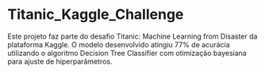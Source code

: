 # Titanic_Kaggle_Challenge

Este projeto faz parte do desafio Titanic: Machine Learning from Disaster da plataforma Kaggle. O modelo desenvolvido atingiu 77% de acurácia utilizando o algoritmo Decision Tree Classifier com otimização bayesiana para ajuste de hiperparâmetros.
